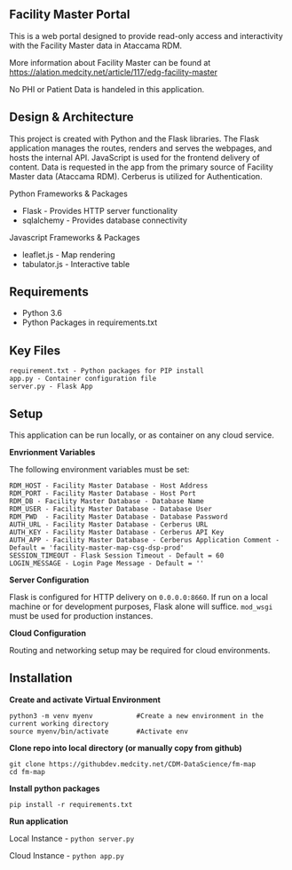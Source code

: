 Facility Master Portal
---

This is a web portal designed to provide read-only access and interactivity with the Facility Master data in Ataccama RDM.

More information about Facility Master can be found at https://alation.medcity.net/article/117/edg-facility-master

No PHI or Patient Data is handeled in this application.


Design & Architecture
---

This project is created with Python and the Flask libraries.  The Flask application manages the routes, renders and serves the webpages, and hosts the internal API.  JavaScript is used for the frontend delivery of content.  Data is requested in the app from the primary source of Facility Master data (Ataccama RDM).  Cerberus is utilized for Authentication.

Python Frameworks & Packages
- Flask - Provides HTTP server functionality
- sqlalchemy -  Provides database connectivity

Javascript Frameworks & Packages
- leaflet.js - Map rendering
- tabulator.js - Interactive table

Requirements
---

- Python 3.6
- Python Packages in requirements.txt

Key Files
---

```
requirement.txt - Python packages for PIP install
app.py - Container configuration file
server.py - Flask App
```

Setup
---

This application can be run locally, or as container on any cloud service.

**Envrionment Variables**

The following environment variables must be set:

```
RDM_HOST - Facility Master Database - Host Address
RDM_PORT - Facility Master Database - Host Port
RDM_DB - Facility Master Database - Database Name
RDM_USER - Facility Master Database - Database User
RDM_PWD  - Facility Master Database - Database Password
AUTH_URL - Facility Master Database - Cerberus URL
AUTH_KEY - Facility Master Database - Cerberus API Key
AUTH_APP - Facility Master Database - Cerberus Application Comment - Default = 'facility-master-map-csg-dsp-prod'
SESSION_TIMEOUT - Flask Session Timeout - Default = 60
LOGIN_MESSAGE - Login Page Message - Default = ''
```

**Server Configuration**

Flask is configured for HTTP delivery on `0.0.0.0:8660`.  If run on a local machine or for development purposes, Flask alone will suffice.  `mod_wsgi` must be used for production instances.

**Cloud Configuration**

Routing and networking setup may be required for cloud environments.

Installation
---

**Create and activate Virtual Environment**
```
python3 -m venv myenv           #Create a new environment in the current working directory
source myenv/bin/activate       #Activate env
```

**Clone repo into local directory (or manually copy from github)**
```
git clone https://githubdev.medcity.net/CDM-DataScience/fm-map
cd fm-map
```

**Install python packages**
```
pip install -r requirements.txt
```

**Run application**

Local Instance - `python server.py`

Cloud Instance - `python app.py`

